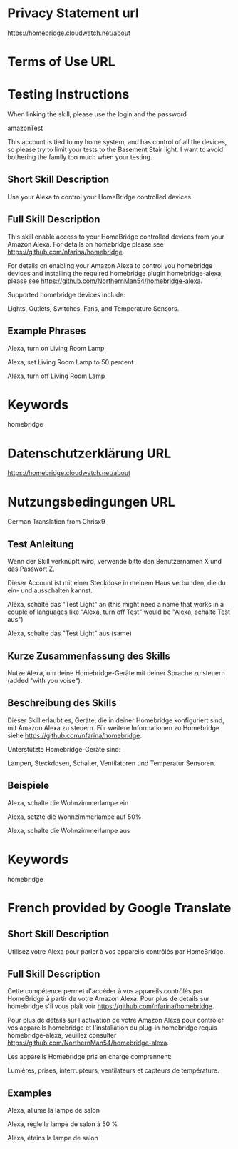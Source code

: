 # Privacy Statement url

https://homebridge.cloudwatch.net/about

# Terms of Use URL



# Testing Instructions

When linking the skill, please use the login and the password

amazonTest

This account is tied to my home system, and has control of all the devices, so please try to limit your tests to the Basement Stair light.  I want to avoid bothering the family too much when your testing.

## Short Skill Description

Use your Alexa to control your HomeBridge controlled devices.

## Full Skill Description

This skill enable access to your HomeBridge controlled devices from your Amazon Alexa.  For details on homebridge please see https://github.com/nfarina/homebridge.

For details on enabling your Amazon Alexa to control you homebridge devices and installing the required homebridge plugin homebridge-alexa, please see https://github.com/NorthernMan54/homebridge-alexa.

Supported homebridge devices include:

Lights, Outlets, Switches, Fans, and Temperature Sensors.

## Example Phrases

Alexa, turn on Living Room Lamp

Alexa, set Living Room Lamp to 50 percent

Alexa, turn off Living Room Lamp

# Keywords

homebridge

# Datenschutzerklärung URL

https://homebridge.cloudwatch.net/about

# Nutzungsbedingungen URL

German Translation from Chrisx9

## Test Anleitung

Wenn der Skill verknüpft wird, verwende bitte den Benutzernamen X und das Passwort Z.

Dieser Account ist mit einer Steckdose in meinem Haus verbunden, die du ein- und ausschalten kannst.

Alexa, schalte das "Test Light" an (this might need a name that works in a couple of languages like "Alexa, turn off Test" would be "Alexa, schalte Test aus")

Alexa, schalte das "Test Light" aus (same)


## Kurze Zusammenfassung des Skills

Nutze Alexa, um deine Homebridge-Geräte mit deiner Sprache zu steuern (added "with you voise").

## Beschreibung des Skills

Dieser Skill erlaubt es, Geräte, die in deiner Homebridge konfiguriert sind, mit Amazon Alexa zu steuern. Für weitere Informationen zu Homebridge siehe https://github.com/nfarina/homebridge.

Unterstützte Homebridge-Geräte sind:

Lampen, Steckdosen, Schalter, Ventilatoren und Temperatur Sensoren.


## Beispiele

Alexa, schalte die Wohnzimmerlampe ein

Alexa, setzte die Wohnzimmerlampe auf 50%

Alexa, schalte die Wohnzimmerlampe aus

# Keywords

homebridge

# French provided by Google Translate

## Short Skill Description

Utilisez votre Alexa pour parler à vos appareils contrôlés par HomeBridge.

## Full Skill Description

Cette compétence permet d'accéder à vos appareils contrôlés par HomeBridge à partir de votre Amazon Alexa. Pour plus de détails sur homebridge s'il vous plaît voir https://github.com/nfarina/homebridge.

Pour plus de détails sur l'activation de votre Amazon Alexa pour contrôler vos appareils homebridge et l'installation du plug-in homebridge requis homebridge-alexa, veuillez consulter https://github.com/NorthernMan54/homebridge-alexa.

Les appareils Homebridge pris en charge comprennent:

Lumières, prises, interrupteurs, ventilateurs et capteurs de température.

## Examples

Alexa, allume la lampe de salon

Alexa, règle la lampe de salon à 50 %

Alexa, éteins la lampe de salon
